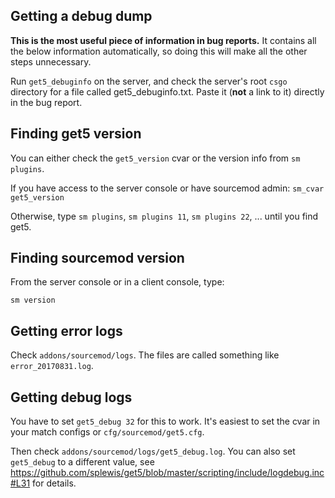 ## Getting a debug dump

**This is the most useful piece of information in bug reports.** It contains all the below information automatically, so doing this will make all the other steps unnecessary.

Run ``get5_debuginfo`` on the server, and check the server's root ``csgo`` directory for a file called get5_debuginfo.txt. Paste it (**not** a link to it) directly in the bug report. 

## Finding get5 version

You can either check the ``get5_version`` cvar or the version info from ``sm plugins``.

If you have access to the server console or have sourcemod admin:
``sm_cvar get5_version`` 

Otherwise, type 
``sm plugins``, ``sm plugins 11``, ``sm plugins 22``, ... until you find get5.


## Finding sourcemod version

From the server console or in a client console, type:

``sm version``
## Getting error logs

Check ``addons/sourcemod/logs``. The files are called something like ``error_20170831.log``.


## Getting debug logs

You have to set ``get5_debug 32`` for this to work. It's easiest to set the cvar in your match configs or ``cfg/sourcemod/get5.cfg``.

Then check ``addons/sourcemod/logs/get5_debug.log``. You can also set ``get5_debug`` to a different value, see https://github.com/splewis/get5/blob/master/scripting/include/logdebug.inc#L31 for details.
